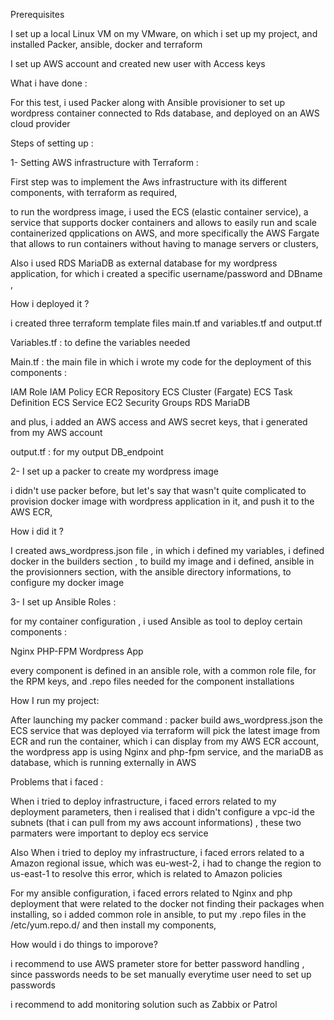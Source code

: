Prerequisites

I set up a local Linux VM on my VMware, on which i set up my project, and installed Packer, ansible, docker and terraform

I set up AWS account and created new user with Access keys


What i have done : 


For this test, i used Packer along with Ansible provisioner to set up wordpress container connected to Rds database, and deployed on an AWS cloud provider

Steps of setting up :

1- Setting AWS infrastructure with Terraform :

First step was to implement the Aws infrastructure with its different components, with terraform as required,

to run the wordpress image, i used the ECS (elastic container service), a service that supports docker containers and allows to easily run and scale containerized
qpplications on AWS, and more specifically the AWS Fargate that allows to run containers without having to manage servers or clusters, 

Also i used RDS MariaDB as external database for my wordpress application, for which i created a specific username/password and DBname ,

How i deployed it ?

i created three terraform template files main.tf and variables.tf and output.tf

Variables.tf : to define the variables needed

Main.tf : the main file in which i wrote my code for the deployment of this components : 

IAM Role
IAM Policy
ECR Repository
ECS Cluster (Fargate)
ECS Task Definition
ECS Service
EC2 Security Groups
RDS MariaDB

and plus, i added an AWS access and AWS secret keys, that i generated from my AWS account


output.tf : for my output DB_endpoint


2- I set up a packer to create my wordpress image

i didn't use packer before, but let's say that wasn't quite complicated to provision docker image with wordpress application in it, and push it to the AWS 
ECR,

How i did it ?

I created aws_wordpress.json file , in which i defined my variables, 
i defined docker in the builders section , to build my image
and i defined, ansible in the provisionners section, with the ansible directory informations, to configure my docker image


3- I set up Ansible Roles :

for my container configuration , i used Ansible as tool to deploy certain components : 

Nginx
PHP-FPM
Wordpress App

every component is defined in an ansible role, with a common role file, for the RPM keys, and .repo files needed for the component installations



How I run my project:

After launching my packer command : packer build aws_wordpress.json    the ECS service that was deployed via terraform will pick the latest image from ECR and run
the container, which i can display from my AWS ECR account, the wordpress app is using Nginx and php-fpm service, and the mariaDB as database, which is
running externally in AWS

Problems that i faced :

When i tried to deploy infrastructure, i faced errors related to my deployment parameters, then i realised that i didn't configure a vpc-id the subnets
(that i can pull from my aws account informations) , these two parmaters were important to deploy ecs service

Also When i tried to deploy my infrastructure, i faced errors related to a Amazon regional issue, which was eu-west-2, i had to change the region to us-east-1
to resolve this error, which is related to Amazon policies

For my ansible configuration, i faced errors related to Nginx and php deployment that were related to the docker not finding their packages when installing, 
so i added common role in ansible, to put my .repo files in the /etc/yum.repo.d/ and then install my components,


How would i do things to imporove?

i recommend to use AWS prameter store for better password handling , since passwords needs to be set manually everytime user need to set up passwords

i recommend to add monitoring solution such as Zabbix or Patrol
